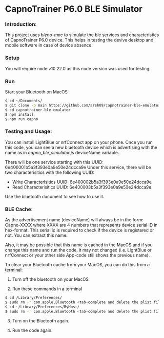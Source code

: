 # CapnoTrainer P6.0 BLE Simulator

### Introduction: 

This project uses *bleno-mac* to simulate the ble services and characteristics of CapnoTrainer P6.0 device. 
This helps in testing the devive desktop and mobile software in case of device absence. 

### Setup 

You will require node v10.22.0 as this node version was used for testing. 

### Run 

Start your Bluetooth on MacOS 

```bash
$ cd ~/Documents/
$ git clone -b main https://github.com/arsh09/capnotrainer-ble-emulator.git
$ cd capnotrainer-ble-emulator
$ npm install
$ npm run capno
```

### Testing and Usage: 

You can install LightBlue or nrfConnect app on your phone. Once you run this code, you can see a new bluetooth device which is advertising with the name as in *capno_ble_simulator.js* deviceName variable. 

There will be one service starting with this UUID: 6e400001b5a3f393e0a9e50e24dcca9e
Under this service, there will be two characterisitics with the following UUID: 

- Write Characterisitics UUID: 6e400002b5a3f393e0a9e50e24dcca9e
- Read Characterisitics UUID: 6e400003b5a3f393e0a9e50e24dcca9e

Use the bluetooth document to see how to use it. 

### BLE Cache:

As the advertisement name (deviceName) will always be in the form: Capno-XXXX where XXXX are 4 numbers that represents device serial ID in hex-format. This serial id is required to check if the device is registered or not. You can extract this name. 

Also, it may be possible that this name is cached in the MacOS and if you change this name and run the code, it may not changed (i.e. LightBlue or nrfConnect or your other side App-code still shows the previous name). 

To clear your Bluetooth cache from your MacOS, you can do this from a terminal: 

1) Turn off the bluetooth on your MacOS

2) Run these commands in a terminal
```bash
$ cd /Library/Preferences/
$ sudo rm -r com.apple.Bluetooth <tab-complete and delete the plist file>
$ cd ~/Library/Preferences/ByHost/
$ sudo rm -r com.apple.Bluetooth <tab-complete and delete the plist file>
```

3) Turn on the Bluetooth again.

4) Run the code again.